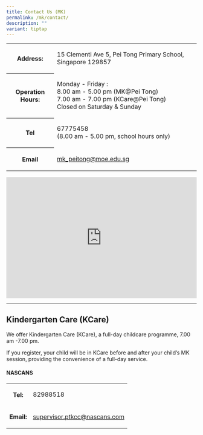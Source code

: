 ```yaml
---
title: Contact Us (MK)
permalink: /mk/contact/
description: ""
variant: tiptap
---
```

<table style="minWidth: 50px">
<colgroup>
<col>
<col>
</colgroup>
<tbody>
<tr>
<th rowspan="1" colspan="1">
<p>Address:</p>
</th>
<td rowspan="1" colspan="1">
<p>15 Clementi Ave 5, Pei Tong Primary School, Singapore 129857</p>
</td>
</tr>
<tr>
<th rowspan="1" colspan="1">
<p>Operation Hours:</p>
</th>
<td rowspan="1" colspan="1">
<p>Monday - Friday :
<br>8.00 am - 5.00 pm (MK@Pei Tong)
<br>7.00 am - 7.00 pm (KCare@Pei Tong)
<br>Closed on Saturday &amp; Sunday</p>
</td>
</tr>
<tr>
<th rowspan="1" colspan="1">
<p>Tel</p>
</th>
<td rowspan="1" colspan="1">
<p>67775458
<br>(8.00 am - 5.00 pm, school hours only)</p>
</td>
</tr>
<tr>
<th rowspan="1" colspan="1">
<p>Email</p>
</th>
<td rowspan="1" colspan="1">
<p><a href="mailto:mk_peitong@moe.edu.sg" rel="noopener nofollow" target="_blank">mk_peitong@moe.edu.sg</a>
</p>
</td>
</tr>
</tbody>
</table>
<div class="iframe-wrapper">
<iframe style="height:320px;width:100%;border:0;" allowfullscreen="true" frameborder="0" src="https://www.google.com/maps/embed/v1/place?q=Pei+Tong+Primary+School&amp;key=AIzaSyBFw0Qbyq9zTFTd-tUY6dZWTgaQzuU17R8"></iframe>
</div>
<p></p>
<hr>
<h2>Kindergarten Care (KCare)</h2>
<p>We offer Kindergarten Care (KCare), a full-day childcare programme, 7.00
am -7.00 pm.</p>
<p>If you register, your child will be in KCare before and after your child’s
MK session, providing the convenience of a full-day service.</p>
<h4>NASCANS</h4>
<table style="minWidth: 50px">
<colgroup>
<col>
<col>
</colgroup>
<tbody>
<tr>
<th rowspan="1" colspan="1">
<p>Tel:</p>
</th>
<td rowspan="1" colspan="1">
<p>82988518</p>
</td>
</tr>
<tr>
<td rowspan="1" colspan="1">
<p><strong>Email:</strong>
</p>
</td>
<td rowspan="1" colspan="1">
<p><a href="mailto:supervisor.ptkcc@nascans.com" rel="noopener nofollow" target="_blank">supervisor.ptkcc@nascans.com</a>
</p>
</td>
</tr>
</tbody>
</table>
<p></p>
